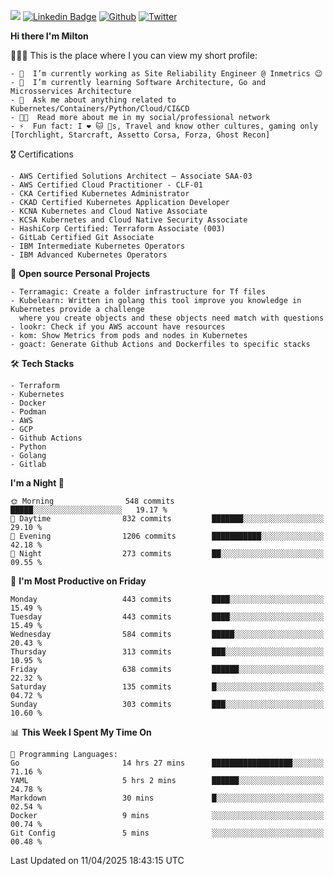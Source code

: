 ![](https://komarev.com/ghpvc/?username=miltlima&color=blueviolet) [![Linkedin Badge](https://img.shields.io/badge/-LinkedIn-blue?style=flat-square&logo=Linkedin&logoColor=white&link=https://www.linkedin.com/in/miltonlimaj/)](https://www.linkedin.com/in/miltonlimaj/) [![Github](https://img.shields.io/github/followers/miltlima?style=social)](https://github.com/miltlima?tab=followers) [![Twitter](https://img.shields.io/twitter/follow/milt_lima?style=social)](https://twitter.com/milt_lima)
 


     
**Hi there I'm Milton**

👨🏽‍💻 This is the place where I you can view my short profile:
```text
- 🔭  I’m currently working as Site Reliability Engineer @ Inmetrics 😉
- 🌱  I’m currently learning Software Architecture, Go and Microsservices Architecture
- 💬  Ask me about anything related to Kubernetes/Containers/Python/Cloud/CI&CD
- 👨‍💻  Read more about me in my social/professional network
- ⚡  Fun fact: I ❤️ 🐱 🐶s, Travel and know other cultures, gaming only [Torchlight, Starcraft, Assetto Corsa, Forza, Ghost Recon]
```
🎖 Certifications
```text
- AWS Certified Solutions Architect – Associate SAA-03
- AWS Certified Cloud Practitioner - CLF-01
- CKA Certified Kubernetes Administrator
- CKAD Certified Kubernetes Application Developer
- KCNA Kubernetes and Cloud Native Associate
- KCSA Kubernetes and Cloud Native Security Associate
- HashiCorp Certified: Terraform Associate (003)
- GitLab Certified Git Associate
- IBM Intermediate Kubernetes Operators
- IBM Advanced Kubernetes Operators
```
📐 **Open source Personal Projects**

```text
- Terramagic: Create a folder infrastructure for Tf files
- Kubelearn: Written in golang this tool improve you knowledge in Kubernetes provide a challenge
  where you create objects and these objects need match with questions
- lookr: Check if you AWS account have resources
- kom: Show Metrics from pods and nodes in Kubernetes
- goact: Generate Github Actions and Dockerfiles to specific stacks
```
🛠 **Tech Stacks**

```text
- Terraform
- Kubernetes
- Docker
- Podman
- AWS
- GCP
- Github Actions
- Python
- Golang
- Gitlab
```         

<!--START_SECTION:waka-->
**I'm a Night 🦉** 

```text
🌞 Morning                548 commits         █████░░░░░░░░░░░░░░░░░░░░   19.17 % 
🌆 Daytime                832 commits         ███████░░░░░░░░░░░░░░░░░░   29.10 % 
🌃 Evening                1206 commits        ███████████░░░░░░░░░░░░░░   42.18 % 
🌙 Night                  273 commits         ██░░░░░░░░░░░░░░░░░░░░░░░   09.55 % 
```
📅 **I'm Most Productive on Friday** 

```text
Monday                   443 commits         ████░░░░░░░░░░░░░░░░░░░░░   15.49 % 
Tuesday                  443 commits         ████░░░░░░░░░░░░░░░░░░░░░   15.49 % 
Wednesday                584 commits         █████░░░░░░░░░░░░░░░░░░░░   20.43 % 
Thursday                 313 commits         ███░░░░░░░░░░░░░░░░░░░░░░   10.95 % 
Friday                   638 commits         ██████░░░░░░░░░░░░░░░░░░░   22.32 % 
Saturday                 135 commits         █░░░░░░░░░░░░░░░░░░░░░░░░   04.72 % 
Sunday                   303 commits         ███░░░░░░░░░░░░░░░░░░░░░░   10.60 % 
```


📊 **This Week I Spent My Time On** 

```text
💬 Programming Languages: 
Go                       14 hrs 27 mins      ██████████████████░░░░░░░   71.16 % 
YAML                     5 hrs 2 mins        ██████░░░░░░░░░░░░░░░░░░░   24.78 % 
Markdown                 30 mins             █░░░░░░░░░░░░░░░░░░░░░░░░   02.54 % 
Docker                   9 mins              ░░░░░░░░░░░░░░░░░░░░░░░░░   00.74 % 
Git Config               5 mins              ░░░░░░░░░░░░░░░░░░░░░░░░░   00.48 % 
```


 Last Updated on 11/04/2025 18:43:15 UTC
<!--END_SECTION:waka-->
